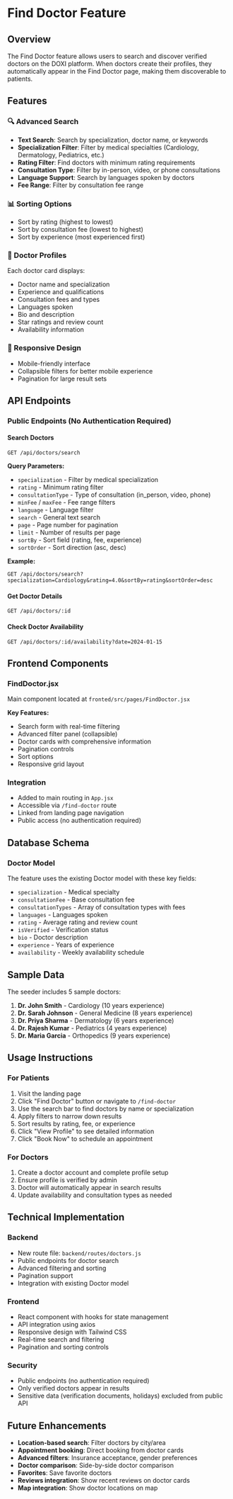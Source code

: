 # Find Doctor Feature

## Overview
The Find Doctor feature allows users to search and discover verified doctors on the DOXI platform. When doctors create their profiles, they automatically appear in the Find Doctor page, making them discoverable to patients.

## Features

### 🔍 Advanced Search
- **Text Search**: Search by specialization, doctor name, or keywords
- **Specialization Filter**: Filter by medical specialties (Cardiology, Dermatology, Pediatrics, etc.)
- **Rating Filter**: Find doctors with minimum rating requirements
- **Consultation Type**: Filter by in-person, video, or phone consultations
- **Language Support**: Search by languages spoken by doctors
- **Fee Range**: Filter by consultation fee range

### 📊 Sorting Options
- Sort by rating (highest to lowest)
- Sort by consultation fee (lowest to highest)
- Sort by experience (most experienced first)

### 🎯 Doctor Profiles
Each doctor card displays:
- Doctor name and specialization
- Experience and qualifications
- Consultation fees and types
- Languages spoken
- Bio and description
- Star ratings and review count
- Availability information

### 📱 Responsive Design
- Mobile-friendly interface
- Collapsible filters for better mobile experience
- Pagination for large result sets

## API Endpoints

### Public Endpoints (No Authentication Required)

#### Search Doctors
```
GET /api/doctors/search
```

**Query Parameters:**
- `specialization` - Filter by medical specialization
- `rating` - Minimum rating filter
- `consultationType` - Type of consultation (in_person, video, phone)
- `minFee` / `maxFee` - Fee range filters
- `language` - Language filter
- `search` - General text search
- `page` - Page number for pagination
- `limit` - Number of results per page
- `sortBy` - Sort field (rating, fee, experience)
- `sortOrder` - Sort direction (asc, desc)

**Example:**
```
GET /api/doctors/search?specialization=Cardiology&rating=4.0&sortBy=rating&sortOrder=desc
```

#### Get Doctor Details
```
GET /api/doctors/:id
```

#### Check Doctor Availability
```
GET /api/doctors/:id/availability?date=2024-01-15
```

## Frontend Components

### FindDoctor.jsx
Main component located at `fronted/src/pages/FindDoctor.jsx`

**Key Features:**
- Search form with real-time filtering
- Advanced filter panel (collapsible)
- Doctor cards with comprehensive information
- Pagination controls
- Sort options
- Responsive grid layout

### Integration
- Added to main routing in `App.jsx`
- Accessible via `/find-doctor` route
- Linked from landing page navigation
- Public access (no authentication required)

## Database Schema

### Doctor Model
The feature uses the existing Doctor model with these key fields:
- `specialization` - Medical specialty
- `consultationFee` - Base consultation fee
- `consultationTypes` - Array of consultation types with fees
- `languages` - Languages spoken
- `rating` - Average rating and review count
- `isVerified` - Verification status
- `bio` - Doctor description
- `experience` - Years of experience
- `availability` - Weekly availability schedule

## Sample Data

The seeder includes 5 sample doctors:
1. **Dr. John Smith** - Cardiology (10 years experience)
2. **Dr. Sarah Johnson** - General Medicine (8 years experience)
3. **Dr. Priya Sharma** - Dermatology (6 years experience)
4. **Dr. Rajesh Kumar** - Pediatrics (4 years experience)
5. **Dr. Maria Garcia** - Orthopedics (9 years experience)

## Usage Instructions

### For Patients
1. Visit the landing page
2. Click "Find Doctor" button or navigate to `/find-doctor`
3. Use the search bar to find doctors by name or specialization
4. Apply filters to narrow down results
5. Sort results by rating, fee, or experience
6. Click "View Profile" to see detailed information
7. Click "Book Now" to schedule an appointment

### For Doctors
1. Create a doctor account and complete profile setup
2. Ensure profile is verified by admin
3. Doctor will automatically appear in search results
4. Update availability and consultation types as needed

## Technical Implementation

### Backend
- New route file: `backend/routes/doctors.js`
- Public endpoints for doctor search
- Advanced filtering and sorting
- Pagination support
- Integration with existing Doctor model

### Frontend
- React component with hooks for state management
- API integration using axios
- Responsive design with Tailwind CSS
- Real-time search and filtering
- Pagination and sorting controls

### Security
- Public endpoints (no authentication required)
- Only verified doctors appear in results
- Sensitive data (verification documents, holidays) excluded from public API

## Future Enhancements

- **Location-based search**: Filter doctors by city/area
- **Appointment booking**: Direct booking from doctor cards
- **Advanced filters**: Insurance acceptance, gender preferences
- **Doctor comparison**: Side-by-side doctor comparison
- **Favorites**: Save favorite doctors
- **Reviews integration**: Show recent reviews on doctor cards
- **Map integration**: Show doctor locations on map
